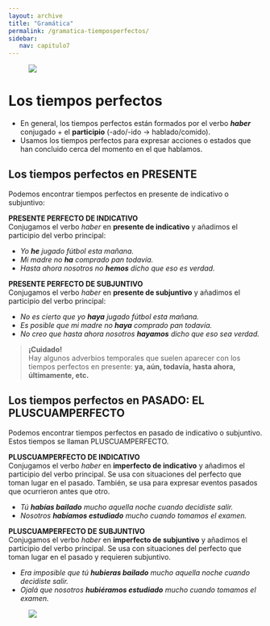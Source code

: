 ```yaml
---
layout: archive
title: "Gramática"
permalink: /gramatica-tiemposperfectos/
sidebar:
   nav: capitulo7
---
```


<figure style="width: 300px" class="align-right">
    <a href="https://sarroniz.github.io/S-280/images/meme14.jpg"><img src="https://sarroniz.github.io/S-280/images/meme14.jpg"></a>
</figure>

# Los tiempos perfectos

- En general, los tiempos perfectos están formados por el verbo _**haber**_ conjugado + el **participio** (-ado/-ido -> hablado/comido).  
- Usamos los tiempos perfectos para expresar acciones o estados que han concluido cerca del momento en el que hablamos.  


## Los tiempos perfectos en PRESENTE

Podemos encontrar tiempos perfectos en presente de indicativo o subjuntivo:   

**PRESENTE PERFECTO DE INDICATIVO**   
Conjugamos el verbo _haber_ en **presente de indicativo** y añadimos el participio del verbo principal:    
- _Yo **he** jugado fútbol esta mañana._   
- _Mi madre no **ha** comprado pan todavía._   
- _Hasta ahora nosotros no **hemos** dicho que eso es verdad._   


**PRESENTE PERFECTO DE SUBJUNTIVO**   
Conjugamos el verbo _haber_ en **presente de subjuntivo** y añadimos el participio del verbo principal:   
- _No es cierto que yo **haya** jugado fútbol esta mañana._   
- _Es posible que mi madre no **haya** comprado pan todavía._    
- _No creo que hasta ahora nosotros **hayamos** dicho que eso sea verdad._    


> **¡Cuidado!**   
> Hay algunos adverbios temporales que suelen aparecer con los tiempos perfectos en presente: **ya, aún, todavía, hasta ahora, últimamente, etc.**    


## Los tiempos perfectos en PASADO: EL PLUSCUAMPERFECTO

Podemos encontrar tiempos perfectos en pasado de indicativo o subjuntivo. Estos tiempos se llaman PLUSCUAMPERFECTO.       

**PLUSCUAMPERFECTO DE INDICATIVO**     
Conjugamos el verbo _haber_ en **imperfecto de indicativo** y añadimos el participio del verbo principal. Se usa con situaciones del perfecto que toman lugar en el pasado. También, se usa para expresar eventos pasados que ocurrieron antes que otro.   
- _Tú **habías bailado** mucho aquella noche cuando decidiste salir._
- _Nosotros **habíamos estudiado** mucho cuando tomamos el examen._

**PLUSCUAMPERFECTO DE SUBJUNTIVO**   
Conjugamos el verbo _haber_ en **imperfecto de subjuntivo** y añadimos el participio del verbo principal. Se usa con situaciones del perfecto que toman lugar en el pasado y requieren subjuntivo.       
- _Era imposible que tú **hubieras bailado** mucho aquella noche cuando decidiste salir._     
- _Ojalá que nosotros **hubiéramos estudiado** mucho cuando tomamos el examen._   

<figure style="width: 500px" class="align-center">
    <a href="https://sarroniz.github.io/S-280/images/tiemposperfectos.png"><img src="https://sarroniz.github.io/S-280/images/tiemposperfectos.png"></a>
</figure>
